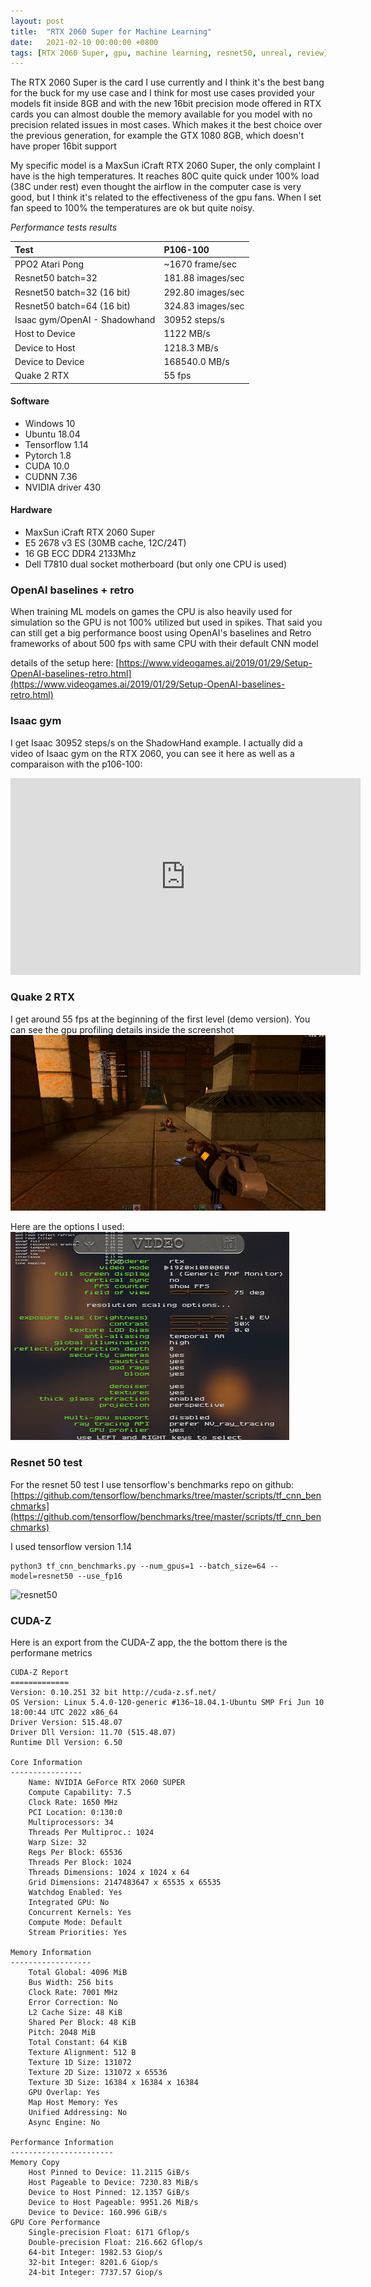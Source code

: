 ```yaml
---
layout: post
title:  "RTX 2060 Super for Machine Learning"
date:   2021-02-10 00:00:00 +0800
tags: [RTX 2060 Super, gpu, machine learning, resnet50, unreal, review]
---
```


The RTX 2060 Super is the card I use currently and I think it's the best bang for the buck for my use case and I think for most use cases provided your models
fit inside 8GB and with the new 16bit precision mode offered in RTX cards you can almost double the memory available for you model with no precision related issues in most cases. Which makes it the best choice over the previous generation, for example the GTX 1080 8GB, which doesn't have proper 16bit support

My specific model is a MaxSun iCraft RTX 2060 Super, the only complaint I have is the high temperatures.
It reaches 80C quite quick under 100% load (38C under rest) even thought the airflow in the computer case is very good, but I think it's related to the effectiveness of the gpu fans.
When I set fan speed to 100% the temperatures are ok but quite noisy.

_Performance tests results_

| Test        	   | P106-100           | 
|:-----------------|:-------------------|
| PPO2 Atari Pong  | ~1670 frame/sec    |
| Resnet50 batch=32 |    181.88 images/sec |
| Resnet50 batch=32 (16 bit) |    292.80 images/sec |
| Resnet50 batch=64 (16 bit) |    324.83 images/sec |
| Isaac gym/OpenAI - Shadowhand |    30952 steps/s |                   
| Host to Device   | 1122 MB/s        | 
| Device to Host   | 1218.3 MB/s        | 
| Device to Device | 168540.0 MB/s      |
| Quake 2 RTX      |     55 fps         |


#### Software
*   Windows 10
*	Ubuntu 18.04
*	Tensorflow 1.14
*   Pytorch 1.8
*	CUDA 10.0
*	CUDNN 7.36
*	NVIDIA driver 430

#### Hardware
*	MaxSun iCraft RTX 2060 Super
*	E5 2678 v3 ES (30MB cache, 12C/24T)
*	16 GB ECC DDR4 2133Mhz
*	Dell T7810 dual socket motherboard (but only one CPU is used)


### OpenAI baselines + retro
When training ML models on games the CPU is also heavily used for simulation so the GPU is not 100% utilized but used in spikes. That said you can still get a big performance boost using OpenAI's baselines and Retro frameworks of about 500 fps with same CPU with their default CNN model

details of the setup here:
[https://www.videogames.ai/2019/01/29/Setup-OpenAI-baselines-retro.html](https://www.videogames.ai/2019/01/29/Setup-OpenAI-baselines-retro.html)

### Isaac gym

I get Isaac  30952 steps/s on the ShadowHand example. I actually did a video of Isaac gym on the RTX 2060, you can see it here as
well as a comparaison with the p106-100:
<iframe width="560" height="315" src="https://www.youtube.com/embed/DKyCVyKQMN0?start=280" title="YouTube video player" frameborder="0" allow="accelerometer; autoplay; clipboard-write; encrypted-media; gyroscope; picture-in-picture" allowfullscreen></iframe>

### Quake 2 RTX
I get around 55 fps at the beginning of the first level (demo version). You can see the gpu profiling details inside the screenshot
![quake_rtx](/assets/rtx2060super/quake_rtx.png)

Here are the options I used:
![quake_rtx_options](/assets/rtx2060super/quake_rtx_options.png)

### Resnet 50 test

For the resnet 50 test I use tensorflow's benchmarks repo on github:
[https://github.com/tensorflow/benchmarks/tree/master/scripts/tf_cnn_benchmarks](https://github.com/tensorflow/benchmarks/tree/master/scripts/tf_cnn_benchmarks)

I used tensorflow version 1.14

```
python3 tf_cnn_benchmarks.py --num_gpus=1 --batch_size=64 --model=resnet50 --use_fp16
```

![resnet50](/assets/rtx2060super/resnet50-b64-16bit.png)

### CUDA-Z

Here is an export from the CUDA-Z app, the the bottom there is the performane metrics

```
CUDA-Z Report
=============
Version: 0.10.251 32 bit http://cuda-z.sf.net/
OS Version: Linux 5.4.0-120-generic #136~18.04.1-Ubuntu SMP Fri Jun 10 18:00:44 UTC 2022 x86_64
Driver Version: 515.48.07
Driver Dll Version: 11.70 (515.48.07)
Runtime Dll Version: 6.50

Core Information
----------------
	Name: NVIDIA GeForce RTX 2060 SUPER
	Compute Capability: 7.5
	Clock Rate: 1650 MHz
	PCI Location: 0:130:0
	Multiprocessors: 34
	Threads Per Multiproc.: 1024
	Warp Size: 32
	Regs Per Block: 65536
	Threads Per Block: 1024
	Threads Dimensions: 1024 x 1024 x 64
	Grid Dimensions: 2147483647 x 65535 x 65535
	Watchdog Enabled: Yes
	Integrated GPU: No
	Concurrent Kernels: Yes
	Compute Mode: Default
	Stream Priorities: Yes

Memory Information
------------------
	Total Global: 4096 MiB
	Bus Width: 256 bits
	Clock Rate: 7001 MHz
	Error Correction: No
	L2 Cache Size: 48 KiB
	Shared Per Block: 48 KiB
	Pitch: 2048 MiB
	Total Constant: 64 KiB
	Texture Alignment: 512 B
	Texture 1D Size: 131072
	Texture 2D Size: 131072 x 65536
	Texture 3D Size: 16384 x 16384 x 16384
	GPU Overlap: Yes
	Map Host Memory: Yes
	Unified Addressing: No
	Async Engine: No

Performance Information
-----------------------
Memory Copy
	Host Pinned to Device: 11.2115 GiB/s
	Host Pageable to Device: 7230.83 MiB/s
	Device to Host Pinned: 12.1357 GiB/s
	Device to Host Pageable: 9951.26 MiB/s
	Device to Device: 160.996 GiB/s
GPU Core Performance
	Single-precision Float: 6171 Gflop/s
	Double-precision Float: 216.662 Gflop/s
	64-bit Integer: 1982.53 Giop/s
	32-bit Integer: 8201.6 Giop/s
	24-bit Integer: 7737.57 Giop/s
```